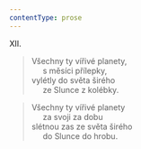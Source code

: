 ```yaml
---
contentType: prose
---
```


XII.

> Všechny ty vířivé planety,  
>      s měsíci přílepky,  
> vylétly do světa širého  
>      ze Slunce z kolébky.

> Všechny ty vířivé planety  
>      za svoji za dobu  
> slétnou zas ze světa širého  
>      do Slunce do hrobu.
